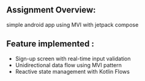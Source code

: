 
## Assignment Overview:
simple android app using MVI with jetpack compose

## Feature implemented :
- Sign-up screen with real-time input validation
- Unidirectional data flow using MVI pattern
- Reactive state management with Kotlin Flows
 
